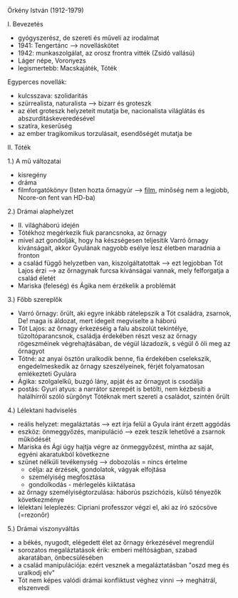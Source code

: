 
Örkény István (1912-1979)

I. Bevezetés
- gyógyszerész, de szereti és műveli az irodalmat
- 1941: Tengertánc --> novelláskötet
- 1942: munkaszolgálat, az orosz frontra vitték (Zsidó vallású)
- Láger népe, Voronyezs
- legismertebb: Macskajáték, Tóték

Egyperces novellák:
- kulcsszava: szolidaritás
- szürrealista, naturalista --> bizarr és groteszk
- az élet groteszk helyzeteit mutatja be, nacionalista világlátás és abszurditáskeveredésével
- szatíra, keserűség
- az ember tragikomikus torzulásait, esendőségét mutatja be

II. Tóték

1.) A mű változatai
- kisregény
- dráma
- filmforgatókönyv (Isten hozta őrnagyúr --> [film](https://videa.hu/videok/film-animacio/isten-hozta-klasszikus-GMfa22tg66TaNIeT), minőség nem a legjobb, Ncore-on fent van HD-ba)

2.) Drámai alaphelyzet
- II. világháború idején
- Tótékhoz megérkezik fiuk parancsnoka, az őrnagy
- mivel azt gondolják, hogy ha készségesen teljesítik Varró őrnagy kívánságait, akkor Gyulának nagyobb esélye lesz életben maradnia a fronton
- a család függő helyzetben van, kiszolgáltatottak --> ezt legjobban Tót Lajos érzi --> az őrnagynak furcsa kívánságai vannak, mely felforgatja a család életét
- Mariska (feleség) és Ágika nem érzékelik a problémát

3.) Főbb szereplők
- Varró őrnagy: őrült, aki egyre inkább rátelepszik a Tót családra, zsarnok, De! maga is áldozat, mert idegeit megviselte a háború
- Tót Lajos: az őrnagy érkezéséig a falu abszolút tekintélye, tűzoltóparancsnok, családja érdekében részt vesz az őrnagy rögeszméinek végrehajtásában, de végül lázadozik, s végül ő öli meg az őrnagyot
- Tótné: az anyai ösztön uralkodik benne, fia érdekében cselekszik, engedelmeskedik az őrnagy szeszélyeinek, férjét folyamatosan emlékezteti Gyulára
- Ágika: szolgalelkű, buzgó lány, apját és az őrnagyot is csodálja
- postás: Gyuri atyus: a narrátor szerepét is betölti, nem kézbesíti a halálhírről szóló sürgönyt Tótéknak mert szereti a családot, szintén őrült

4.) Lélektani hadviselés
- reális helyzet: megaláztatás --> ezt írja felül a Gyula iránt érzett aggódás
- eszköz: önmeggyőzés, manipuláció --> ezek teszik lehetővé a zsarnok működését
- Mariska és Ági úgy hajtja végre az önmeggyőzést, mintha az saját, egyéni akaratukból következne
- szünet nélküli tevékenység --> dobozolás = nincs értelme
	- célja: az érzések, gondolatok, vágyak elfojtása
	- személyiség megfosztása
	- gondolkodás - mérlegelés kiiktatása
- az őrnagy személyiségtorzulása: háborús pszichózis, külső tényezők következménye
- lélektani leleplezés: Cipriani professzor végzi el, aki az író szócsöve (=rezonőr)

5.) Drámai viszonyváltás
- a békés, nyugodt, elégedett élet az őrnagy érkezésével megrendül
- sorozatos megaláztatások érik: emberi méltóságban, szabad akaratában, önbecsülésében
- a család manipulációja: ezért vesznek a megaláztatásban "oszd meg és uralkodj elv"
- Tót nem képes valódi drámai konfliktust véghez vinni --> meghátrál, elszenvedi
